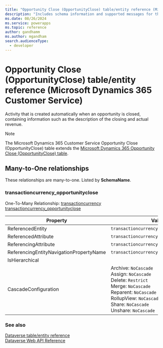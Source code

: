 ```yaml
---
title: "Opportunity Close (OpportunityClose) table/entity reference (Microsoft Dynamics 365 Customer Service)"
description: "Includes schema information and supported messages for the Opportunity Close (OpportunityClose) table/entity with Microsoft Dynamics 365 Customer Service."
ms.date: 08/26/2024
ms.service: powerapps
ms.topic: reference
author: gandhamm
ms.author: mgandham
search.audienceType: 
  - developer
---
```


# Opportunity Close (OpportunityClose) table/entity reference (Microsoft Dynamics 365 Customer Service)

Activity that is created automatically when an opportunity is closed, containing information such as the description of the closing and actual revenue.

> [!NOTE]
> The Microsoft Dynamics 365 Customer Service Opportunity Close (OpportunityClose) table extends the [Microsoft Dynamics 365 Opportunity Close (OpportunityClose) table](/dynamics365/developer/entities/opportunityclose).




## Many-to-One relationships

These relationships are many-to-one. Listed by **SchemaName**.

### <a name="BKMK_transactioncurrency_opportunityclose"></a> transactioncurrency_opportunityclose

One-To-Many Relationship: [transactioncurrency transactioncurrency_opportunityclose](transactioncurrency.md#BKMK_transactioncurrency_opportunityclose)

|Property|Value|
|---|---|
|ReferencedEntity|`transactioncurrency`|
|ReferencedAttribute|`transactioncurrencyid`|
|ReferencingAttribute|`transactioncurrencyid`|
|ReferencingEntityNavigationPropertyName|`transactioncurrencyid_opportunityclose`|
|IsHierarchical||
|CascadeConfiguration|Archive: `NoCascade`<br />Assign: `NoCascade`<br />Delete: `Restrict`<br />Merge: `NoCascade`<br />Reparent: `NoCascade`<br />RollupView: `NoCascade`<br />Share: `NoCascade`<br />Unshare: `NoCascade`|



### See also

[Dataverse table/entity reference](../about-entity-reference.md)  
[Dataverse Web API Reference](/power-apps/developer/data-platform/webapi/reference/about)   

